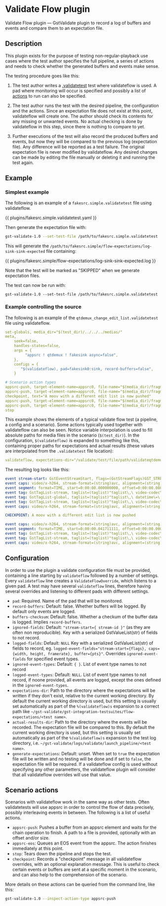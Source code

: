 # Validate Flow plugin

Validate Flow plugin — GstValidate plugin to record a log of buffers and
events and compare them to an expectation file.

## Description

This plugin exists for the purpose of testing non-regular-playback use cases
where the test author specifies the full pipeline, a series of actions and needs
to check whether the generated buffers and events make sense.

The testing procedure goes like this:

1. The test author writes a [.validatetest](gst-validate-test-file.md) test
   where validateflow is used. A pad where monitoring will occur is specified
   and possibly a list of [actions](gst-validate-action-types.md) to run can
   also be specified.

2. The test author runs the test with the desired pipeline, the configuration
   and the actions. Since an expectation file does not exist at
   this point, validateflow will create one. The author should check its
   contents for any missing or unwanted events. No actual checking is done by
   validateflow in this step, since there is nothing to compare to yet.

3. Further executions of the test will also record the produced buffers and
   events, but now they will be compared to the previous log (expectation file).
   Any difference will be reported as a test failure. The original expectation
   file is never modified by validateflow. Any desired changes can be made by
   editing the file manually or deleting it and running the test again.

## Example

### Simplest example

The following is an example of a `fakesrc.simple.validatetest` file using
validateflow.

{{ plugins/fakesrc.simple.validatetest.yaml }}

Then generate the expectation file with:

``` bash
gst-validate-1.0 --set-test-file /path/to/fakesrc.simple.validatetest
```

This will generate the
`/path/to/fakesrc.simple/flow-expectations/log-sink-sink-expected` file
containing:

{{ plugins/fakesrc.simple/flow-expectations/log-sink-sink-expected.log }}

Note that the test will be marked as "SKIPPED" when we generate expectation
files.

The test can now be run with:

```
gst-validate-1.0 --set-test-file /path/to/fakesrc.simple.validatetest
```

### Example controlling the source

The following is an example of the `qtdemux_change_edit_list.validatetest` file using validateflow.

``` yaml
set-globals, media_dir="$(test_dir)/../../../medias/"
meta,
    seek=false,
    handles-states=false,
    args = {
         "appsrc ! qtdemux ! fakesink async=false",
    },
    configs = {
       "$(validateflow), pad=fakesink0:sink, record-buffers=false",
    }

# Scenario action types
appsrc-push, target-element-name=appsrc0, file-name="$(media_dir)/fragments/car-20120827-85.mp4/init.mp4"
appsrc-push, target-element-name=appsrc0, file-name="$(media_dir)/fragments/car-20120827-85.mp4/media1.mp4"
checkpoint, text="A moov with a different edit list is now pushed"
appsrc-push, target-element-name=appsrc0, file-name="$(media_dir)/fragments/car-20120827-86.mp4/init.mp4"
appsrc-push, target-element-name=appsrc0, file-name="$(media_dir)/fragments/car-20120827-86.mp4/media2.mp4"
stop
```

This example shows the elements of a typical validate flow test (a pipeline, a
config and a scenario). Some actions typically used together with validateflow
can also be seen. Notice variable interpolation is used to fill absolute paths
for media files in the scenario (`$(test_dir)`). In the configuration,
`$(validateflow)` is expanded to something like this, containing proper paths
for expectations and actual results (these values are interpolated from the
`.validatetest` file location):

``` yaml
validateflow, expectations-dir="/validate/test/file/path/validateqtdemux_change_edit_list/flow-expectations/", actual-results-dir="$(GST_VALIDATE_LOGSDIR)/logs/validate/launch_pipeline/qtdemux_change_edit_list"
```

The resulting log looks like this:

``` yaml
event stream-start: GstEventStreamStart, flags=(GstStreamFlags)GST_STREAM_FLAG_NONE, group-id=(uint)1;
event caps: video/x-h264, stream-format=(string)avc, alignment=(string)au, level=(string)2.1, profile=(string)main, codec_data=(buffer)014d4015ffe10016674d4015d901b1fe4e1000003e90000bb800f162e48001000468eb8f20, width=(int)426, height=(int)240, pixel-aspect-ratio=(fraction)1/1;
event segment: format=TIME, start=0:00:00.000000000, offset=0:00:00.000000000, stop=none, time=0:00:00.000000000, base=0:00:00.000000000, position=0:00:00.000000000
event tag: GstTagList-stream, taglist=(taglist)"taglist\,\ video-codec\=\(string\)\"H.264\\\ /\\\ AVC\"\;";
event tag: GstTagList-global, taglist=(taglist)"taglist\,\ datetime\=\(datetime\)2012-08-27T01:00:50Z\,\ container-format\=\(string\)\"ISO\\\ fMP4\"\;";
event tag: GstTagList-stream, taglist=(taglist)"taglist\,\ video-codec\=\(string\)\"H.264\\\ /\\\ AVC\"\;";
event caps: video/x-h264, stream-format=(string)avc, alignment=(string)au, level=(string)2.1, profile=(string)main, codec_data=(buffer)014d4015ffe10016674d4015d901b1fe4e1000003e90000bb800f162e48001000468eb8f20, width=(int)426, height=(int)240, pixel-aspect-ratio=(fraction)1/1, framerate=(fraction)24000/1001;

CHECKPOINT: A moov with a different edit list is now pushed

event caps: video/x-h264, stream-format=(string)avc, alignment=(string)au, level=(string)3, profile=(string)main, codec_data=(buffer)014d401effe10016674d401ee8805017fcb0800001f480005dc0078b168901000468ebaf20, width=(int)640, height=(int)360, pixel-aspect-ratio=(fraction)1/1;
event segment: format=TIME, start=0:00:00.041711111, offset=0:00:00.000000000, stop=none, time=0:00:00.000000000, base=0:00:00.000000000, position=0:00:00.041711111
event tag: GstTagList-stream, taglist=(taglist)"taglist\,\ video-codec\=\(string\)\"H.264\\\ /\\\ AVC\"\;";
event tag: GstTagList-stream, taglist=(taglist)"taglist\,\ video-codec\=\(string\)\"H.264\\\ /\\\ AVC\"\;";
event caps: video/x-h264, stream-format=(string)avc, alignment=(string)au, level=(string)3, profile=(string)main, codec_data=(buffer)014d401effe10016674d401ee8805017fcb0800001f480005dc0078b168901000468ebaf20, width=(int)640, height=(int)360, pixel-aspect-ratio=(fraction)1/1, framerate=(fraction)24000/1001;
```

## Configuration

In order to use the plugin a validate configuration file must be provided,
containing a line starting by `validateflow` followed by a number of settings.
Every `validateflow` line creates a `ValidateFlowOverride`, which listens to a
given pad. A test may have several `validateflow` lines, therefore having
several overrides and listening to different pads with different settings.

 * `pad`: Required. Name of the pad that will be monitored.
 * `record-buffers`: Default: false. Whether buffers will be logged. By default
   only events are logged.
 * `buffers-checksum`: Default: false. Whether a checkum of the buffer data is
   logged. Implies `record-buffers`.
 * `ignored-fields`: Default: `"stream-start={ stream-id }"` (as they are often
   non reproducible). Key with a serialized GstValueList(str) of fields to not
   record.
 * `logged-fields`: Default: `NULL` Key with a serialized GstValueList(str) of
   fields to record, eg. `logged-event-fields="stream-start={flags},
   caps={width, height, framerate}, buffer={pts}"`. Overrides
   `ignored-event-fields` for specified event types.
 * `ignored-event-types`: Default: `{ }`. List of event type names to not record
 * `logged-event-types`: Default: `NULL`. List of event type names to not
   record, if noone provided, all events are logged, except the ones defined in
   the `ignored-event-types`.
 * `expectations-dir`: Path to the directory where the expectations will be
   written if they don't exist, relative to the current working directory. By
   default the current working directory is used, but this setting is usually
   set automatically as part of the `%(validateflow)s` expansion to a correct
   path like `~/gst-validate/gst-integration-testsuites/flow-expectations/<test
   name>`.
 * `actual-results-dir`: Path to the directory where the events will be
   recorded. The expectation file will be compared to this. By default the
   current working directory is used, but this setting is usually set
   automatically as part of the `%(validateflow)s` expansion to the test log
   directory, i.e. `~/gst-validate/logs/validate/launch_pipeline/<test name>`.
 * `generate-expectations`: Default: unset. When set to `true` the expectation
   file will be written and no testing will be done and if set to `false`,
   the expectation file will be required. If a validateflow config is
   used without specifying any other parametters, the validateflow plugin will
   consider that all validateflow overrides will use that value.


## Scenario actions

Scenarios with validateflow work in the same way as other tests. Often
validatetests will use appsrc in order to control the flow of data precisely,
possibly interleaving events in between. The following is a list of useful
actions.

 * `appsrc-push`: Pushes a buffer from an appsrc element and waits for the chain
   operation to finish. A path to a file is provided, optionally with an offset
   and/or size.
 * `appsrc-eos`: Queues an EOS event from the appsrc. The action finishes
   immediately at this point.
 * `stop`: Tears down the pipeline and stops the test.
 * `checkpoint`: Records a "checkpoint" message in all validateflow overrides,
   with an optional explanation message. This is useful to check certain events
   or buffers are sent at a specific moment in the scenario, and can also help
   to the comprehension of the scenario.

More details on these actions can be queried from the command line, like this:

``` bash
gst-validate-1.0 --inspect-action-type appsrc-push
```
